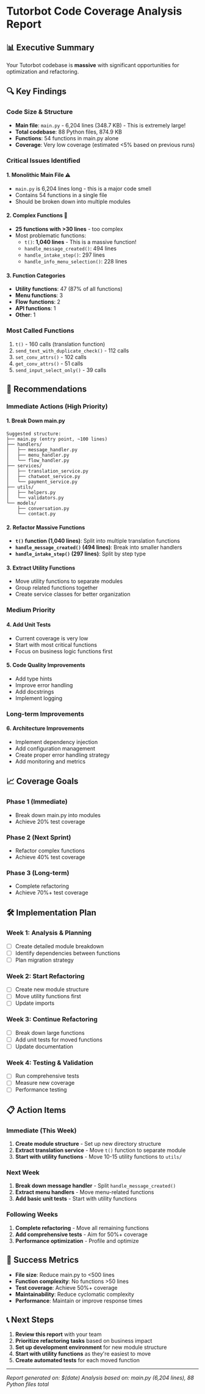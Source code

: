 # Tutorbot Code Coverage Analysis Report

## 📊 Executive Summary

Your Tutorbot codebase is **massive** with significant opportunities for optimization and refactoring.

## 🔍 Key Findings

### Code Size & Structure
- **Main file**: `main.py` - 6,204 lines (348.7 KB) - This is extremely large!
- **Total codebase**: 88 Python files, 874.9 KB
- **Functions**: 54 functions in main.py alone
- **Coverage**: Very low coverage (estimated <5% based on previous runs)

### Critical Issues Identified

#### 1. **Monolithic Main File** ⚠️
- `main.py` is 6,204 lines long - this is a major code smell
- Contains 54 functions in a single file
- Should be broken down into multiple modules

#### 2. **Complex Functions** 🚨
- **25 functions with >30 lines** - too complex
- Most problematic functions:
  - `t()`: **1,040 lines** - This is a massive function!
  - `handle_message_created()`: 494 lines
  - `handle_intake_step()`: 297 lines
  - `handle_info_menu_selection()`: 228 lines

#### 3. **Function Categories**
- **Utility functions**: 47 (87% of all functions)
- **Menu functions**: 3
- **Flow functions**: 2
- **API functions**: 1
- **Other**: 1

### Most Called Functions
1. `t()` - 160 calls (translation function)
2. `send_text_with_duplicate_check()` - 112 calls
3. `set_conv_attrs()` - 102 calls
4. `get_conv_attrs()` - 51 calls
5. `send_input_select_only()` - 39 calls

## 🎯 Recommendations

### Immediate Actions (High Priority)

#### 1. **Break Down main.py**
```
Suggested structure:
├── main.py (entry point, ~100 lines)
├── handlers/
│   ├── message_handler.py
│   ├── menu_handler.py
│   └── flow_handler.py
├── services/
│   ├── translation_service.py
│   ├── chatwoot_service.py
│   └── payment_service.py
├── utils/
│   ├── helpers.py
│   └── validators.py
└── models/
    ├── conversation.py
    └── contact.py
```

#### 2. **Refactor Massive Functions**
- **`t()` function (1,040 lines)**: Split into multiple translation functions
- **`handle_message_created()` (494 lines)**: Break into smaller handlers
- **`handle_intake_step()` (297 lines)**: Split by step type

#### 3. **Extract Utility Functions**
- Move utility functions to separate modules
- Group related functions together
- Create service classes for better organization

### Medium Priority

#### 4. **Add Unit Tests**
- Current coverage is very low
- Start with most critical functions
- Focus on business logic functions first

#### 5. **Code Quality Improvements**
- Add type hints
- Improve error handling
- Add docstrings
- Implement logging

### Long-term Improvements

#### 6. **Architecture Improvements**
- Implement dependency injection
- Add configuration management
- Create proper error handling strategy
- Add monitoring and metrics

## 📈 Coverage Goals

### Phase 1 (Immediate)
- Break down main.py into modules
- Achieve 20% test coverage

### Phase 2 (Next Sprint)
- Refactor complex functions
- Achieve 40% test coverage

### Phase 3 (Long-term)
- Complete refactoring
- Achieve 70%+ test coverage

## 🛠️ Implementation Plan

### Week 1: Analysis & Planning
- [ ] Create detailed module breakdown
- [ ] Identify dependencies between functions
- [ ] Plan migration strategy

### Week 2: Start Refactoring
- [ ] Create new module structure
- [ ] Move utility functions first
- [ ] Update imports

### Week 3: Continue Refactoring
- [ ] Break down large functions
- [ ] Add unit tests for moved functions
- [ ] Update documentation

### Week 4: Testing & Validation
- [ ] Run comprehensive tests
- [ ] Measure new coverage
- [ ] Performance testing

## 📋 Action Items

### Immediate (This Week)
1. **Create module structure** - Set up new directory structure
2. **Extract translation service** - Move `t()` function to separate module
3. **Start with utility functions** - Move 10-15 utility functions to `utils/`

### Next Week
1. **Break down message handler** - Split `handle_message_created()`
2. **Extract menu handlers** - Move menu-related functions
3. **Add basic unit tests** - Start with utility functions

### Following Weeks
1. **Complete refactoring** - Move all remaining functions
2. **Add comprehensive tests** - Aim for 50%+ coverage
3. **Performance optimization** - Profile and optimize

## 🎯 Success Metrics

- **File size**: Reduce main.py to <500 lines
- **Function complexity**: No functions >50 lines
- **Test coverage**: Achieve 50%+ coverage
- **Maintainability**: Reduce cyclomatic complexity
- **Performance**: Maintain or improve response times

## 📞 Next Steps

1. **Review this report** with your team
2. **Prioritize refactoring tasks** based on business impact
3. **Set up development environment** for new module structure
4. **Start with utility functions** as they're easiest to move
5. **Create automated tests** for each moved function

---

*Report generated on: $(date)*
*Analysis based on: main.py (6,204 lines), 88 Python files total*
